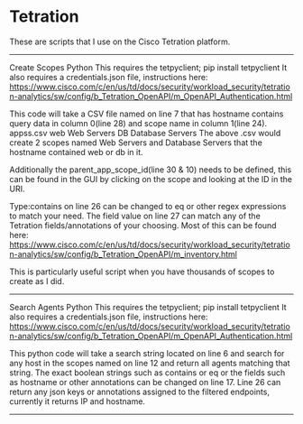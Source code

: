 # Tetration
These are scripts that I use on the Cisco Tetration platform. 

------------------------------------------------------------------------------------------------------------------------------
Create Scopes Python
This requires the tetpyclient; pip install tetpyclient
It also requires a credentials.json file, instructions here: https://www.cisco.com/c/en/us/td/docs/security/workload_security/tetration-analytics/sw/config/b_Tetration_OpenAPI/m_OpenAPI_Authentication.html

This code will take a CSV file named on line 7 that has hostname contains query data in column 0(line 28) and scope name in column 1(line 24).
appss.csv
web Web Servers
DB Database Servers
The above .csv would create 2 scopes named Web Servers and Database Servers that the hostname contained web or db in it. 

Additionally the parent_app_scope_id(line 30 & 10) needs to be defined, this can be found in the GUI by clicking on the scope and looking at the ID in the URI. 

Type:contains on line 26 can be changed to eq or other regex expressions to match your need. The field value on line 27 can match any of the Tetration fields/annotations of your choosing. Most of this can be found here: https://www.cisco.com/c/en/us/td/docs/security/workload_security/tetration-analytics/sw/config/b_Tetration_OpenAPI/m_inventory.html

This is particularly useful script when you have thousands of scopes to create as I did.

------------------------------------------------------------------------------------------------------------------------------
Search Agents Python
This requires the tetpyclient; pip install tetpyclient
It also requires a credentials.json file, instructions here: https://www.cisco.com/c/en/us/td/docs/security/workload_security/tetration-analytics/sw/config/b_Tetration_OpenAPI/m_OpenAPI_Authentication.html

This python code will take a search string located on line 6 and search for any host in the scopes named on line 12 and return all agents matching that string. The exact boolean strings such as contains or eq or the fields such as hostname or other annotations can be changed on line 17. 
Line 26 can return any json keys or annotations assigned to the filtered endpoints, currently it returns IP and hostname. 

------------------------------------------------------------------------------------------------------------------------------
